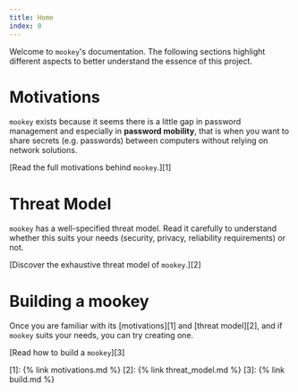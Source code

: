 ```yaml
---
title: Home
index: 0
---
```


Welcome to `mookey`'s documentation. The following sections highlight
different aspects to better understand the essence of this project.

# Motivations

`mookey` exists because it seems there is a little gap in password management
and especially in **password mobility**, that is when you want to share secrets
(e.g. passwords) between computers without relying on network solutions. 

[Read the full motivations behind `mookey`.][1]


# Threat Model

`mookey` has a well-specified threat model. Read it carefully to understand
whether this suits your needs (security, privacy, reliability requirements)
or not.

[Discover the exhaustive threat model of `mookey`.][2]


# Building a mookey

Once you are familiar with its [motivations][1] and [threat model][2],
and if `mookey` suits your needs, you can try creating one.

[Read how to build a `mookey`][3]


[1]: {% link motivations.md %}
[2]: {% link threat_model.md %}
[3]: {% link build.md %}
